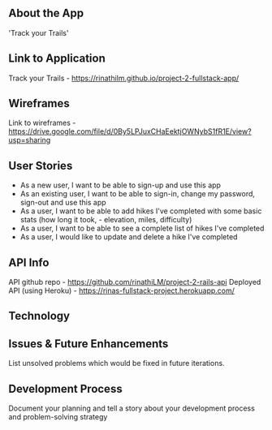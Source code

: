 ## About the App

'Track your Trails'

## Link to Application

Track your Trails - https://rinathilm.github.io/project-2-fullstack-app/

## Wireframes
<!-- <imbed image in here> -->
Link to wireframes - https://drive.google.com/file/d/0By5LPJuxCHaEektjOWNybS1fR1E/view?usp=sharing

## User Stories
- As a new user, I want to be able to sign-up and use this app
- As an existing user, I want to be able to sign-in, change my password, sign-out and use this app
- As a user, I want to be able to add hikes I've completed with some basic stats (how long it took, - elevation, miles, difficulty)
- As a user, I want to be able to see a complete list of hikes I've completed
- As a user, I would like to update and delete a hike I've completed

## API Info

API github repo - https://github.com/rinathiLM/project-2-rails-api
Deployed API (using Heroku) - https://rinas-fullstack-project.herokuapp.com/

## Technology

## Issues & Future Enhancements
 List unsolved problems which would be fixed in future iterations.

## Development Process
Document your planning and tell a story about your development process and problem-solving strategy

